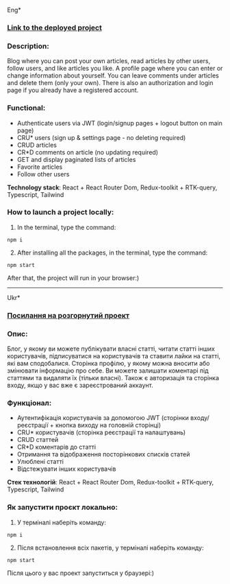 Eng\*

### [Link to the deployed project](https://solution-blog.vercel.app/)

### Description:

Blog where you can post your own articles, read articles by other users, follow users, and like articles you like. A profile page where you can enter or change information about yourself. You can leave comments under articles and delete them (only your own). There is also an authorization and login page if you already have a registered account.

### Functional:

- Authenticate users via JWT (login/signup pages + logout button on main page)
- CRU\* users (sign up & settings page - no deleting required)
- CRUD articles
- CR\*D comments on article (no updating required)
- GET and display paginated lists of articles
- Favorite articles
- Follow other users

**Technology stack**: React + React Router Dom, Redux-toolkit + RTK-query, Typescript, Tailwind

### How to launch a project locally:

1. In the terminal, type the command:

`npm i`

2. After installing all the packages, in the terminal, type the command:

`npm start`

After that, the project will run in your browser:)

---

Ukr\*

### [Посилання на розгорнутий проект](https://solution-blog.vercel.app/)

### Опис:

Блог, у якому ви можете публікувати власні статті, читати статті інших користувачів, підписуватися на користувачів та ставити лайки на статті, які вам сподобалися. Сторінка профілю, у якому можна вносити або змінювати інформацію про себе. Ви можете залишати коментарі під статтями та видаляти їх (тільки власні). Також є авторизація та сторінка входу, якщо у вас вже є зареєстрований аккаунт.

### Функціонал:

- Аутентифікація користувачів за допомогою JWT (сторінки входу/реєстрації + кнопка виходу на головній сторінці)
- CRU\* користувачів (сторінка реєстрації та налаштувань)
- CRUD статтей
- CR\*D коментарів до статті
- Отримання та відображення посторінкових списків статей
- Улюблені статті
- Відстежувати інших користувачів

**Стек технологій**: React + React Router Dom, Redux-toolkit + RTK-query, Typescript, Tailwind

### Як запустити проєкт локально:

1. У терміналі наберіть команду:

`npm i`

2. Після встановлення всіх пакетів, у терміналі наберіть команду:

`npm start`

Після цього у вас проект запуститься у браузері:)
